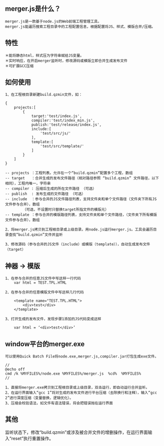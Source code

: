 merger.js是什么？
---------------
	
	merger.js是一款基于node.js的Web前端工程管理工具。
	merger.js能遍历搜索工程目录中的工程配置信息，根据配置将JS、样式、模版合并/压缩。


特性
---------------
	＊能将静态html，样式压为字符串赋给JS变量。
	＊实时响应，在开启merger监听时，修改源码或模版立即合并生成发布文件
	＊可扩展GCC压缩


如何使用
---------------
	1、在工程根目录新建build.qzmin文件，如：

	{
		projects:[
			{
				target:'test/index.js',
				compiler:'test/index_min.js',
				publish:'test/release/index.js',
				include:[
					'test/src/js/'
				],
				template:[
					'test/src/template/'
				]
			}
		]
	}

	-- projects	：工程列表。允许在一个“build.qzmin”配置多个工程，数组
	-- target 	：合并生成的发布文件路径（相对路径参照 “build.qzmin” 文件路径，以下相同），工程内唯一，字符串
	-- compiler	: 压缩后生成的所在文件路径 （可选）
	-- publish	: 发布生成的文件路径 （可选）
	-- include	：参与合并的JS文件路径列表，支持文件夹和单个文件路径（文件夹下所有JS文件参与合并），数组
			（可选，不设置时只替换target所指文件的模版元）
	-- template	：参与合并的模版路径列表，支持文件夹和单个文件路径，（文件夹下所有模版文件参与合并），数组

	2、将merger.js拷贝到工程根目录或上级目录。用node.js运行merger.js。工具会遍历目录查找“build.qzmin”文件并监听

	3、修改源码（参与合并的JS文件（include）或模版（template）），自动生成发布文件（target）


神器 -> 模版
-------------
	1、在参与合并的任意JS文件中写这样一行代码
   		var html = TEST.TPL.HTML

	2、在参与合并的任意模版文件中写这样几行代码
   
   		<template name="TEST.TPL.HTML">
   			<div>test</div>
   		</template>

	3、打开生成的发布文件，发现步骤1添加的JS代码变成这样

   		var html = ‘<div>test</div>’   


window平台的merger.exe
-------------
	可以使用Quick Batch File将node.exe,merger.js,compiler.jar打包生成exe文件。
	
	//
	@echo off
	cmd /k %MYFILES%/node.exe %MYFILES%/merger.js  %cd%  %MYFILES%
 	//

 	1、直接将merger.exe拷贝到工程根目录或上级目录，双击运行，即自动运行合并监听。
 	2、在运行界面输入“gcc 1”将对生成的发布文件进行平台压缩（去除换行和注释），输入“gcc 2”进行深度压缩（变量替换，逻辑优化）。
 	3、压缩会校验语法，如文件有语法错误，将会把错误抛在运行界面


其他
--------------

监听状态下，修改“build.qzmin”或涉及被合并文件的增删操作，在运行界面输入“reset”执行重置操作。





